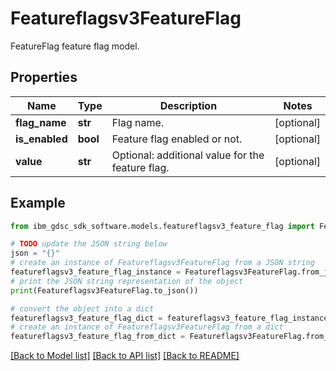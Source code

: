 # Featureflagsv3FeatureFlag

FeatureFlag feature flag model.

## Properties

Name | Type | Description | Notes
------------ | ------------- | ------------- | -------------
**flag_name** | **str** | Flag name. | [optional] 
**is_enabled** | **bool** | Feature flag enabled or not. | [optional] 
**value** | **str** | Optional: additional value for the feature flag. | [optional] 

## Example

```python
from ibm_gdsc_sdk_software.models.featureflagsv3_feature_flag import Featureflagsv3FeatureFlag

# TODO update the JSON string below
json = "{}"
# create an instance of Featureflagsv3FeatureFlag from a JSON string
featureflagsv3_feature_flag_instance = Featureflagsv3FeatureFlag.from_json(json)
# print the JSON string representation of the object
print(Featureflagsv3FeatureFlag.to_json())

# convert the object into a dict
featureflagsv3_feature_flag_dict = featureflagsv3_feature_flag_instance.to_dict()
# create an instance of Featureflagsv3FeatureFlag from a dict
featureflagsv3_feature_flag_from_dict = Featureflagsv3FeatureFlag.from_dict(featureflagsv3_feature_flag_dict)
```
[[Back to Model list]](../README.md#documentation-for-models) [[Back to API list]](../README.md#documentation-for-api-endpoints) [[Back to README]](../README.md)



